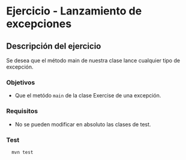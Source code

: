 # Ejercicio - Lanzamiento de excepciones
## Descripción del ejercicio
Se desea que el método main de nuestra clase lance cualquier tipo de excepción.

### Objetivos
* Que el metódo ``main`` de la clase Exercise de una excepción.
### Requisitos
* No se pueden modificar en absoluto las clases de test.
### Test

```
  mvn test
```



